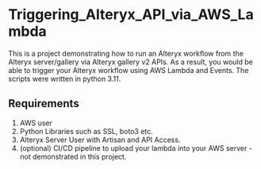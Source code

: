 # Triggering_Alteryx_API_via_AWS_Lambda

This is a project demonstrating how to run an Alteryx workflow from the Alteryx server/gallery via Alteryx gallery v2 APIs. As a result, you would be able to trigger your Alteryx workflow using AWS Lambda and Events. The scripts were written in python 3.11.

## Requirements
1. AWS user
2. Python Libraries such as SSL, boto3 etc.
3. Alteryx Server User with Artisan and API Access.
4. (optional) CI/CD pipeline to upload your lambda into your AWS server - not demonstrated in this project.
